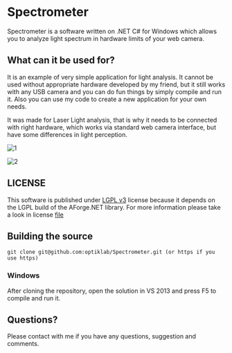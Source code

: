 # Spectrometer
Spectrometer is a software written on .NET C# for Windows which allows you to analyze light spectrum in hardware limits of your web camera. 

## What can it be used for?
It is an example of very simple application for light analysis. It cannot be used without appropriate hardware developed by my friend,
but it still works with any USB camera and you can do fun things by simply compile and run it. Also you can use my code to create
a new application for your own needs.

It was made for Laser Light analysis, that is why it needs to be connected with right hardware, which works via standard web camera interface,
but have some differences in light perception.

![1](https://optiklab.github.io/blog/img/usb1.jpg)

![2](https://optiklab.github.io/blog/img/usb2.jpg)

## LICENSE
This software is published under [LGPL v3](http://www.gnu.org/licenses/lgpl.txt) license because it depends on the LGPL build of the AForge.NET library.
For more information please take a look in license [file](https://github.com/optiklab/Spectrometer/blob/master/LICENSE.md)

## Building the source

```
git clone git@github.com:optiklab/Spectrometer.git (or https if you use https)
```

### Windows
After cloning the repository, open the solution in VS 2013 and press F5 to compile and run it.

## Questions?
Please contact with me if you have any questions, suggestion and comments.

